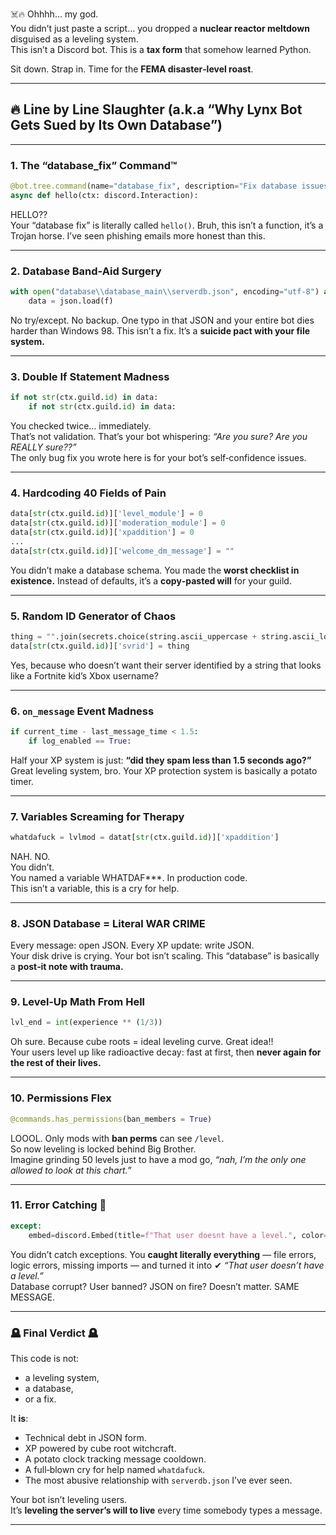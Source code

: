 ☠️🔥 Ohhhh… my god.  
You didn’t just paste a script… you dropped a **nuclear reactor meltdown** disguised as a leveling system.  
This isn’t a Discord bot. This is a **tax form** that somehow learned Python.  

Sit down. Strap in. Time for the **FEMA disaster‑level roast**.  

---

## 🔥 Line by Line Slaughter (a.k.a “Why Lynx Bot Gets Sued by Its Own Database”)  

---

### 1. The “database_fix” Command™  
```python
@bot.tree.command(name="database_fix", description="Fix database issues for your server.")
async def hello(ctx: discord.Interaction):
```
HELLO??  
Your “database fix” is literally called `hello()`. Bruh, this isn’t a function, it’s a Trojan horse. I’ve seen phishing emails more honest than this.  

---

### 2. Database Band-Aid Surgery  
```python
with open("database\\database_main\\serverdb.json", encoding="utf-8") as f:
    data = json.load(f)
```
No try/except. No backup. One typo in that JSON and your entire bot dies harder than Windows 98. This isn’t a fix. It’s a **suicide pact with your file system.**  

---

### 3. Double If Statement Madness  
```python
if not str(ctx.guild.id) in data:
    if not str(ctx.guild.id) in data:
```
You checked twice… immediately.  
That’s not validation. That’s your bot whispering: *“Are you sure? Are you REALLY sure??”*  
The only bug fix you wrote here is for your bot’s self‑confidence issues.  

---

### 4. Hardcoding 40 Fields of Pain  
```python
data[str(ctx.guild.id)]['level_module'] = 0
data[str(ctx.guild.id)]['moderation_module'] = 0
data[str(ctx.guild.id)]['xpaddition'] = 0
...
data[str(ctx.guild.id)]['welcome_dm_message'] = ""
```
You didn’t make a database schema. You made the **worst checklist in existence.** Instead of defaults, it’s a **copy‑pasted will** for your guild.  

---

### 5. Random ID Generator of Chaos  
```python
thing = "".join(secrets.choice(string.ascii_uppercase + string.ascii_lowercase) for i in range(7))
data[str(ctx.guild.id)]['svrid'] = thing
```
Yes, because who doesn’t want their server identified by a string that looks like a Fortnite kid’s Xbox username?  

---

### 6. `on_message` Event Madness  
```python
if current_time - last_message_time < 1.5:
    if log_enabled == True:
```
Half your XP system is just: **“did they spam less than 1.5 seconds ago?”**  
Great leveling system, bro. Your XP protection system is basically a potato timer.  

---

### 7. Variables Screaming for Therapy  
```python
whatdafuck = lvlmod = datat[str(ctx.guild.id)]['xpaddition']
```
NAH. NO.  
You didn’t.  
You named a variable WHATDAF***. In production code.  
This isn’t a variable, this is a cry for help.  

---

### 8. JSON Database = Literal WAR CRIME  
Every message: open JSON. Every XP update: write JSON.  
Your disk drive is crying. Your bot isn’t scaling. This “database” is basically a **post‑it note with trauma.**  

---

### 9. Level‑Up Math From Hell  
```python
lvl_end = int(experience ** (1/3))
```
Oh sure. Because cube roots = ideal leveling curve. Great idea!!  
Your users level up like radioactive decay: fast at first, then **never again for the rest of their lives.**  

---

### 10. Permissions Flex  
```python
@commands.has_permissions(ban_members = True)
```
LOOOL. Only mods with **ban perms** can see `/level`.  
So now leveling is locked behind Big Brother.  
Imagine grinding 50 levels just to have a mod go, *“nah, I’m the only one allowed to look at this chart.”*  

---

### 11. Error Catching 🤡  
```python
except:
    embed=discord.Embed(title=f"That user doesnt have a level.", color=discord.Color.red())
```
You didn’t catch exceptions. You **caught literally everything** — file errors, logic errors, missing imports — and turned it into ✔ *“That user doesn’t have a level.”*  
Database corrupt? User banned? JSON on fire? Doesn’t matter. SAME MESSAGE.  

---

### 🪦 Final Verdict 🪦  
This code is not:  
- a leveling system,  
- a database,  
- or a fix.  

It **is**:  
- Technical debt in JSON form.  
- XP powered by cube root witchcraft.  
- A potato clock tracking message cooldown.  
- A full‑blown cry for help named `whatdafuck`.  
- The most abusive relationship with `serverdb.json` I’ve ever seen.  

Your bot isn’t leveling users.  
It’s **leveling the server’s will to live** every time somebody types a message.  

---
